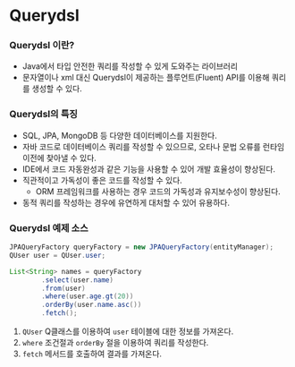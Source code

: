 # Querydsl
### Querydsl 이란?
* Java에서 타입 안전한 쿼리를 작성할 수 있게 도와주는 라이브러리
* 문자열이나 xml 대신 Querydsl이 제공하는 플루언트(Fluent) API를 이용해 쿼리를 생성할 수 있다.
### Querydsl의 특징
* SQL, JPA, MongoDB 등 다양한 데이터베이스를 지원한다.
* 자바 코드로 데이터베이스 쿼리를 작성할 수 있으므로, 오타나 문법 오류를 런타임 이전에 찾아낼 수 있다.
* IDE에서 코드 자동완성과 같은 기능을 사용할 수 있어 개발 효율성이 향상된다.
* 직관적이고 가독성이 좋은 코드를 작성할 수 있다.
    * ORM 프레임워크를 사용하는 경우 코드의 가독성과 유지보수성이 향상된다.
* 동적 쿼리를 작성하는 경우에 유연하게 대처할 수 있어 유용하다.
### Querydsl 예제 소스
```java
JPAQueryFactory queryFactory = new JPAQueryFactory(entityManager);
QUser user = QUser.user;

List<String> names = queryFactory
        .select(user.name)
        .from(user)
        .where(user.age.gt(20))
        .orderBy(user.name.asc())
        .fetch();
```
1. `QUser` Q클래스를 이용하여 `user` 테이블에 대한 정보를 가져온다.
2. `where` 조건절과 `orderBy` 절을 이용하여 쿼리를 작성한다.
3. `fetch` 메서드를 호출하여 결과를 가져온다.

